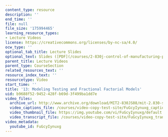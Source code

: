 ```yaml
---
content_type: resource
description: ''
end_time: ''
file: null
file_size: '175994465'
learning_resource_types:
- Lecture Videos
license: https://creativecommons.org/licenses/by-nc-sa/4.0/
ocw_type: ''
optional_tab_title: Lecture Slides
optional_text: Slides ([PDF](/courses/2-830j-control-of-manufacturing-processes-sma-6303-spring-2008/resources/lecture13))
parent_title: Lecture Videos
parent_type: CourseSection
related_resources_text: ''
resource_index_text: ''
resourcetype: Video
start_time: ''
title: '13: Modeling Testing and Fractional Factorial Models'
uid: b9688f52-9452-428f-b69d-3f499ba1dd7e
video_files:
  archive_url: http://www.archive.org/download/MIT2-830JS08/mit-2.830-s08-lec13_300k.mp4
  video_captions_file: /courses/video-copy-test-site/FuGcyIynuxg_captions.vtt
  video_thumbnail_file: https://img.youtube.com/vi/FuGcyIynuxg/default.jpg
  video_transcript_file: /courses/video-copy-test-site/FuGcyIynuxg_transcript.pdf
video_metadata:
  youtube_id: FuGcyIynuxg
---
```

